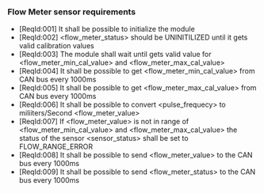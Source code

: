 ### Flow Meter sensor requirements

* [ReqId:001] It shall be possible to initialize the module
* [ReqId:002] <flow_meter_status> should be UNINITILIZED until it gets valid calibration values
* [ReqId:003] The module shall wait until gets valid value for <flow_meter_min_cal_value> and <flow_meter_max_cal_value>
* [ReqId:004] It shall be possible to get <flow_meter_min_cal_value> from CAN bus every 1000ms
* [ReqId:005] It shall be possible to get <flow_meter_max_cal_value> from CAN bus every 1000ms
* [ReqId:006] It shall be possible to convert <pulse_frequecy> to miliiters/Second <flow_meter_value>
* [ReqId:007] If <flow_meter_value> is not in range of <flow_meter_min_cal_value> and <flow_meter_max_cal_value> the status of the sensor
            <sensor_status> shall be set to FLOW_RANGE_ERROR
* [ReqId:008] It shall be possible to send <flow_meter_value> to the CAN bus every 1000ms
* [ReqId:009] It shall be possible to send <flow_meter_status> to the CAN bus every 1000ms



